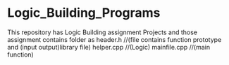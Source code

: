 # Logic_Building_Programs
This repository has Logic Building assignment Projects and those assignment contains folder as 
header.h        //(file contains function prototype and (input output)library file)
helper.cpp      //(Logic)
mainfile.cpp    //(main function)
 

